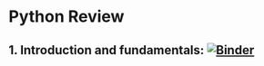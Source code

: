 
# Python Review
## 1. Introduction and fundamentals: [![Binder](https://mybinder.org/badge_logo.svg)](https://mybinder.org/v2/gh/00_Curso_Folder/1_Fundamentals/Class_4/notebooks/1_python_Intro.ipynb/HEAD)
